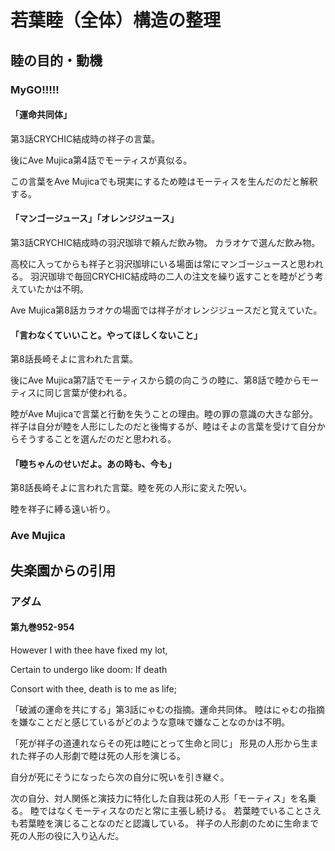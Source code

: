 # 若葉睦（全体）構造の整理
## 睦の目的・動機
### MyGO!!!!!
#### 「運命共同体」
第3話CRYCHIC結成時の祥子の言葉。

後にAve Mujica第4話でモーティスが真似る。

この言葉をAve Mujicaでも現実にするため睦はモーティスを生んだのだと解釈する。

#### 「マンゴージュース」「オレンジジュース」
第3話CRYCHIC結成時の羽沢珈琲で頼んだ飲み物。
カラオケで選んだ飲み物。

高校に入ってからも祥子と羽沢珈琲にいる場面は常にマンゴージュースと思われる。
羽沢珈琲で毎回CRYCHIC結成時の二人の注文を繰り返すことを睦がどう考えていたかは不明。

Ave Mujica第8話カラオケの場面では祥子がオレンジジュースだと覚えていた。

#### 「言わなくていいこと。やってほしくないこと」
第8話長崎そよに言われた言葉。

後にAve Mujica第7話でモーティスから鏡の向こうの睦に、第8話で睦からモーティスに同じ言葉が使われる。

睦がAve Mujicaで言葉と行動を失うことの理由。睦の罪の意識の大きな部分。
祥子は自分が睦を人形にしたのだと後悔するが、睦はそよの言葉を受けて自分からそうすることを選んだのだと思われる。

#### 「睦ちゃんのせいだよ。あの時も、今も」
第8話長崎そよに言われた言葉。睦を死の人形に変えた呪い。

睦を祥子に縛る遠い祈り。

### Ave Mujica
#### 

## 失楽園からの引用
### アダム
#### 第九巻952-954
However I with thee have fixed my lot,

Certain to undergo like doom: If death

Consort with thee, death is to me as life;

「破滅の運命を共にする」第3話にゃむの指摘。運命共同体。
睦はにゃむの指摘を嫌なことだと感じているがどのような意味で嫌なことなのかは不明。

「死が祥子の道連れならその死は睦にとって生命と同じ」
形見の人形から生まれた祥子の人形劇で睦は死の人形を演じる。

自分が死にそうになったら次の自分に呪いを引き継ぐ。

次の自分、対人関係と演技力に特化した自我は死の人形「モーティス」を名乗る。
睦ではなくモーティスなのだと常に主張し続ける。
若葉睦でいることさえも若葉睦を演じることなのだと認識している。
祥子の人形劇のために生命まで死の人形の役に入り込んだ。
